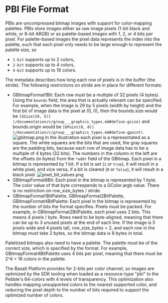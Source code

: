 # PBI File Format

PBIs are uncompressed bitmap images with support for color-mapping palettes. PBIs store images either as raw image pixels (1-bit black and white, or 8-bit ARGB) or as palette-based images with 1, 2, or 4 bits per pixel. For palette-based images the pixel data represents the index into the palette, such that each pixel only needs to be large enough to represent the palette size, so 

* `1-bit` supports up to 2 colors, 
* `2-bit` supports up to 4 colors, 
* `4-bit` supports up to 16 colors.


The metadata describes how long each row of pixels is in the buffer (the stride). The following restrictions on stride are in place for different formats:



* GBitmapFormat1Bit: Each row must be a multiple of 32 pixels (4 bytes). Using the `bounds` field, the area that is actually relevant can be specified. For example, when the image is 29 by 5 pixels (width by height) and the first bit of image data is the pixel at (0, 0), then the bounds.size would be `[GSize(29, 5)](/documentation/c/group___graphics_types.md#define-gsize)` and bounds.origin would be `[GPoint(0, 0)](/documentation/c/group___graphics_types.md#define-gpoint)`. ![gbitmap.png](/documentation/c//gbitmap.png)
 In the illustration each pixel is a representated as a square. The white squares are the bits that are used, the gray squares are the padding bits, because each row of image data has to be a multiple of 4 bytes (32 bits). The numbers in the column in the left are the offsets (in bytes) from the `*addr` field of the GBitmap. Each pixel in a bitmap is represented by 1 bit. If a bit is set (`1` or `true`), it will result in a white pixel, and vice versa, if a bit is cleared (`0` or `false`), it will result in a black pixel. ![pixel_bit_values.png](/documentation/c//pixel_bit_values.png)
* GBitmapFormat8Bit: Each pixel in the bitmap is represented by 1 byte. The color value of that byte correspends to a GColor.argb value. There is no restriction on row_size_bytes / stride.
* GBitmapFormat1BitPalette, GBitmapFormat2BitPalette, GBitmapFormat4BitPalette: Each pixel in the bitmap is represented by the number of bits the format specifies. Pixels must be packed. For example, in GBitmapFormat2BitPalette, each pixel uses 2 bits. This means 4 pixels / byte. Rows need to be byte-aligned, meaning that there can be up to 3 unused pixels at the end of each line. If the image is 5 pixels wide and 4 pixels tall, row_size_bytes = 2, and each row in the bitmap must take 2 bytes, so the bitmap data is 8 bytes in total.

Palettized bitmaps also need to have a palette. The palette must be of the correct size, which is specified by the format. For example, GBitmapFormat4BitPalette uses 4 bits per pixel, meaning that there must be 2^4 = 16 colors in the palette.

The Basalt Platform provides for 2-bits per color channel, so images are optimized by the SDK tooling when loaded as a resource-type "pbi" to the Pebble's 64-colors with 4 levels of transparency. This optimization also handles mapping unsupported colors to the nearest supported color, and reducing the pixel depth to the number of bits required to support the optimized number of colors.

